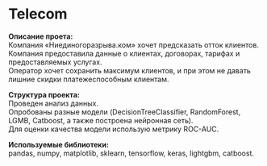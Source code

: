 # Telecom

**Описание проета:**  
Компания «Ниединогоразрыва.ком» хочет предсказать отток клиентов.  
Компания предоставила данные о клиентах, договорах, тарифах и предоставляемых услугах.  
Оператор хочет сохранить максимум клиентов, и при этом не давать лишние скидки платежеспособным клиентам.  

**Структура проекта:**  
Проведен анализ данных.   
Опробованы разные модели (DecisionTreeClassifier, RandomForest, LGMB, Catboost, а также построена нейронная сеть).   
Для оценки качества модели использую метрику ROC-AUC.  

**Используемые библиотеки:**  
pandas, numpy, matplotlib, sklearn, tensorflow, keras, lightgbm, catboost.


